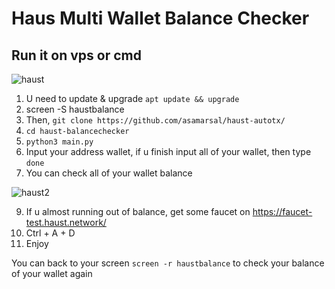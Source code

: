 ﻿# Haus Multi Wallet Balance Checker

## Run it on vps or cmd

![haust](https://github.com/user-attachments/assets/587c24fd-8021-4ca2-a4b2-8bca5d259e66)

1. U need to update & upgrade ``apt update && upgrade``
2. screen -S haustbalance
3. Then, ``git clone https://github.com/asamarsal/haust-autotx/``
4. ``cd haust-balancechecker``
5. ``python3 main.py``
6. Input your address wallet, if u finish input all of your wallet, then type ``done``
7. You can check all of your wallet balance
   
![haust2](https://github.com/user-attachments/assets/e917e346-ec2a-4c7e-9145-52f628e620e0)

9. If u almost running out of balance, get some faucet on https://faucet-test.haust.network/
10. Ctrl + A + D
11. Enjoy

You can back to your screen ``screen -r haustbalance`` to check your balance of your wallet again
